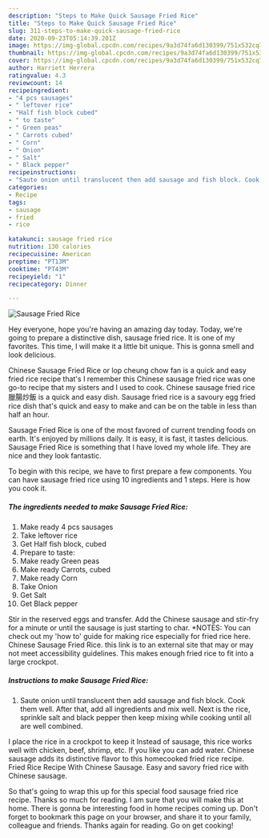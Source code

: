 ```yaml
---
description: "Steps to Make Quick Sausage Fried Rice"
title: "Steps to Make Quick Sausage Fried Rice"
slug: 311-steps-to-make-quick-sausage-fried-rice
date: 2020-09-23T05:14:39.201Z
image: https://img-global.cpcdn.com/recipes/9a3d74fa6d130399/751x532cq70/sausage-fried-rice-recipe-main-photo.jpg
thumbnail: https://img-global.cpcdn.com/recipes/9a3d74fa6d130399/751x532cq70/sausage-fried-rice-recipe-main-photo.jpg
cover: https://img-global.cpcdn.com/recipes/9a3d74fa6d130399/751x532cq70/sausage-fried-rice-recipe-main-photo.jpg
author: Harriett Herrera
ratingvalue: 4.3
reviewcount: 14
recipeingredient:
- "4 pcs sausages"
- " leftover rice"
- "Half fish block cubed"
- " to taste"
- " Green peas"
- " Carrots cubed"
- " Corn"
- " Onion"
- " Salt"
- " Black pepper"
recipeinstructions:
- "Saute onion until translucent then add sausage and fish block. Cook them well. After that, add all ingredients and mix well. Next is the rice, sprinkle salt and black pepper then keep mixing while cooking until all are well combined."
categories:
- Recipe
tags:
- sausage
- fried
- rice

katakunci: sausage fried rice 
nutrition: 130 calories
recipecuisine: American
preptime: "PT13M"
cooktime: "PT43M"
recipeyield: "1"
recipecategory: Dinner

---
```



![Sausage Fried Rice](https://img-global.cpcdn.com/recipes/9a3d74fa6d130399/751x532cq70/sausage-fried-rice-recipe-main-photo.jpg)

Hey everyone, hope you're having an amazing day today. Today, we're going to prepare a distinctive dish, sausage fried rice. It is one of my favorites. This time, I will make it a little bit unique. This is gonna smell and look delicious.

Chinese Sausage Fried Rice or lop cheung chow fan is a quick and easy fried rice recipe that&#39;s I remember this Chinese sausage fried rice was one go-to recipe that my sisters and I used to cook. Chinese sausage fried rice 臘腸炒飯 is a quick and easy dish. Sausage fried rice is a savoury egg fried rice dish that&#39;s quick and easy to make and can be on the table in less than half an hour.

Sausage Fried Rice is one of the most favored of current trending foods on earth. It's enjoyed by millions daily. It is easy, it is fast, it tastes delicious. Sausage Fried Rice is something that I have loved my whole life. They are nice and they look fantastic.


To begin with this recipe, we have to first prepare a few components. You can have sausage fried rice using 10 ingredients and 1 steps. Here is how you cook it.

<!--inarticleads1-->

##### The ingredients needed to make Sausage Fried Rice:

1. Make ready 4 pcs sausages
1. Take  leftover rice
1. Get Half fish block, cubed
1. Prepare  to taste:
1. Make ready  Green peas
1. Make ready  Carrots, cubed
1. Make ready  Corn
1. Take  Onion
1. Get  Salt
1. Get  Black pepper


Stir in the reserved eggs and transfer. Add the Chinese sausage and stir-fry for a minute or until the sausage is just starting to char. *NOTES: You can check out my &#39;how to&#39; guide for making rice especially for fried rice here. Chinese Sausage Fried Rice. this link is to an external site that may or may not meet accessibility guidelines. This makes enough fried rice to fit into a large crockpot. 

<!--inarticleads2-->

##### Instructions to make Sausage Fried Rice:

1. Saute onion until translucent then add sausage and fish block. Cook them well. After that, add all ingredients and mix well. Next is the rice, sprinkle salt and black pepper then keep mixing while cooking until all are well combined.


I place the rice in a crockpot to keep it Instead of sausage, this rice works well with chicken, beef, shrimp, etc. If you like you can add water. Chinese sausage adds its distinctive flavor to this homecooked fried rice recipe. Fried Rice Recipe With Chinese Sausage. Easy and savory fried rice with Chinese sausage. 

So that's going to wrap this up for this special food sausage fried rice recipe. Thanks so much for reading. I am sure that you will make this at home. There is gonna be interesting food in home recipes coming up. Don't forget to bookmark this page on your browser, and share it to your family, colleague and friends. Thanks again for reading. Go on get cooking!
